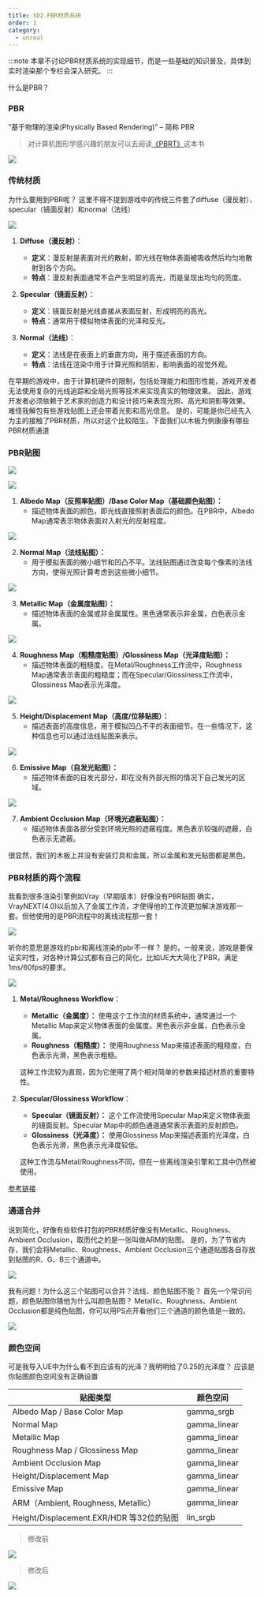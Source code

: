 ```yaml
---
title: SD2.PBR材质系统
order: 1
category:
  - unreal
---
```

:::note
本章不讨论PBR材质系统的实现细节，而是一些基础的知识普及，具体到实时渲染那个专栏会深入研究。
:::

<chatmessage avatar="../../assets/emoji/hx.png" :avatarWidth="40">
什么是PBR？
</chatmessage>

### PBR
<chatmessage avatar="../../assets/emoji/blzt.png" :avatarWidth="40" alignLeft>
“基于物理的渲染(Physically Based Rendering)” – 简称 PBR
</chatmessage>

>对计算机图形学感兴趣的朋友可以去阅读[《PBRT》](https://www.pbrt.org/)这本书

![](..%2Fassets%2FPBRT.png)

### 传统材质

<chatmessage avatar="../../assets/emoji/hx.png" :avatarWidth="40">
为什么要用到PBR呢？
</chatmessage>

<chatmessage avatar="../../assets/emoji/blzt.png" :avatarWidth="40" alignLeft>
这里不得不提到游戏中的传统三件套了diffuse（漫反射）、specular（镜面反射）和normal（法线）
</chatmessage>

![](..%2Fassets%2FPBRT001.png)

1. **Diffuse（漫反射）**：
    - **定义**：漫反射是表面对光的散射，即光线在物体表面被吸收然后均匀地散射到各个方向。
    - **特点**：漫反射表面通常不会产生明显的高光，而是呈现出均匀的亮度。

2. **Specular（镜面反射）**：
    - **定义**：镜面反射是光线直接从表面反射，形成明亮的高光。
    - **特点**：通常用于模拟物体表面的光泽和反光。

3. **Normal（法线）**：
    - **定义**：法线是在表面上的垂直方向，用于描述表面的方向。
    - **特点**：法线在渲染中用于计算光照和阴影，影响表面的视觉外观。

<chatmessage avatar="../../assets/emoji/blzt.png" :avatarWidth="40" alignLeft>
在早期的游戏中，由于计算机硬件的限制，包括处理能力和图形性能，游戏开发者无法使用复杂的光线追踪和全局光照等技术来实现真实的物理效果。
因此，游戏开发者必须依赖于艺术家的创造力和设计技巧来表现光照、高光和阴影等效果。
</chatmessage>

<chatmessage avatar="../../assets/emoji/hx.png" :avatarWidth="40">
难怪我解包有些游戏贴图上还会带着光影和高光信息。
</chatmessage>

<chatmessage avatar="../../assets/emoji/blzt.png" :avatarWidth="40" alignLeft>
是的，可能是你已经先入为主的接触了PBR材质，所以对这个比较陌生。下面我们以木板为例康康有哪些PBR材质通道
</chatmessage>

### PBR贴图

![](..%2Fassets%2FPBRT002.png)

![](..%2Fassets%2Fanar.jpg)

1. **Albedo Map（反照率贴图）/Base Color Map（基础颜色贴图）：**
    - 描述物体表面的颜色，即光线直接照射表面后的颜色。在PBR中，Albedo Map通常表示物体表面对入射光的反射程度。

![](..%2Fassets%2Fbasecolor.gif)

2. **Normal Map（法线贴图）：**
    - 用于模拟表面的微小细节和凹凸不平。法线贴图通过改变每个像素的法线方向，使得光照计算考虑到这些微小细节。

![](..%2Fassets%2Fnormal_maps.gif)

3. **Metallic Map（金属度贴图）：**
    - 描述物体表面的金属或非金属属性。黑色通常表示非金属，白色表示金属。

![](..%2Fassets%2Fmetallic.gif)

4. **Roughness Map（粗糙度贴图）/Glossiness Map（光泽度贴图）：**
    - 描述物体表面的粗糙度。在Metal/Roughness工作流中，Roughness Map通常表示表面的粗糙度；而在Specular/Glossiness工作流中，Glossiness Map表示光泽度。

![](..%2Fassets%2Froughness.gif)


5. **Height/Displacement Map（高度/位移贴图）：**
    - 描述表面的高度信息，用于模拟凹凸不平的表面细节。在一些情况下，这种信息也可以通过法线贴图来表示。

![](..%2Fassets%2Fheightscale.gif)

6. **Emissive Map（自发光贴图）：**
    - 描述物体表面的自发光部分，即在没有外部光照的情况下自己发光的区域。

![](..%2Fassets%2Fglow.gif)

7. **Ambient Occlusion Map（环境光遮蔽贴图）：**
   - 描述物体表面各部分受到环境光照的遮蔽程度。黑色表示较强的遮蔽，白色表示无遮蔽。

<chatmessage avatar="../../assets/emoji/blzt.png" :avatarWidth="40" alignLeft>
很显然，我们的木板上并没有安装灯具和金属，所以金属和发光贴图都是黑色。
</chatmessage>


### PBR材质的两个流程

<chatmessage avatar="../../assets/emoji/hx.png" :avatarWidth="40">
我看到很多渲染引擎例如Vray（早期版本）好像没有PBR贴图
</chatmessage>

<chatmessage avatar="../../assets/emoji/dsyj.png" :avatarWidth="40" alignLeft>
确实，VrayNEXT(4.0)以后加入了金属工作流，才使得他的工作流更加解决游戏那一套。但他使用的是PBR流程中的离线流程那一套！
</chatmessage>

![](..%2Fassets%2Fvray.jpeg)

<chatmessage avatar="../../assets/emoji/hx.png" :avatarWidth="40">
听你的意思是游戏的pbr和离线渲染的pbr不一样？
</chatmessage>

<chatmessage avatar="../../assets/emoji/dsyj.png" :avatarWidth="40" alignLeft>
是的，一般来说，游戏是要保证实时性，对各种计算公式都有自己的简化，比如UE大大简化了PBR，满足1ms/60fps的要求。
</chatmessage>

![](..%2Fassets%2Fanar002.jpg)

1. **Metal/Roughness Workflow**：
    - **Metallic（金属度）：** 使用这个工作流的材质系统中，通常通过一个Metallic Map来定义物体表面的金属度。黑色表示非金属，白色表示金属。
    - **Roughness（粗糙度）：** 使用Roughness Map来描述表面的粗糙度，白色表示光滑，黑色表示粗糙。

   这种工作流较为直观，因为它使用了两个相对简单的参数来描述材质的重要特性。

2. **Specular/Glossiness Workflow**：
    - **Specular（镜面反射）：** 这个工作流使用Specular Map来定义物体表面的镜面反射。Specular Map中的颜色通道通常表示表面的反射颜色。
    - **Glossiness（光泽度）：** 使用Glossiness Map来描述表面的光泽度，白色表示光滑，黑色表示光泽度较低。

   这种工作流与Metal/Roughness不同，但在一些离线渲染引擎和工具中仍然被使用。

[参考链接](https://isux.tencent.com/articles/THE-PBR-GUIDE-2.html)


### 通道合并

<chatmessage avatar="../../assets/emoji/hx.png" :avatarWidth="40">
说到简化，好像有些软件打包的PBR材质好像没有Metallic、Roughness、Ambient Occlusion，取而代之的是一张叫做ARM的贴图。
</chatmessage>

<chatmessage avatar="../../assets/emoji/dsyj.png" :avatarWidth="40" alignLeft>
是的，为了节省内存，我们会将Metallic、Roughness、Ambient Occlusion三个通道贴图各自存放到贴图的R、G、B三个通道中。
</chatmessage>

![](..%2Fassets%2Fanar003.jpg)

<chatmessage avatar="../../assets/emoji/hx.png" :avatarWidth="40">
我有问题！为什么这三个贴图可以合并？法线、颜色贴图不能？
</chatmessage>

<chatmessage avatar="../../assets/emoji/dsyj.png" :avatarWidth="40" alignLeft>
首先一个常识问题，颜色贴图你猜他为什么叫颜色贴图？
</chatmessage>

<chatmessage avatar="../../assets/emoji/dsyj.png" :avatarWidth="40" alignLeft>
Metallic、Roughness、Ambient Occlusion都是纯色贴图，你可以用PS点开看他们三个通道的颜色值是一致的。
</chatmessage>

![](..%2Fassets%2Fanar004.png)

### 颜色空间

<chatmessage avatar="../../assets/emoji/hx.png" :avatarWidth="40">
可是我导入UE中为什么看不到应该有的光泽？我明明给了0.25的光泽度？
</chatmessage>

<chatmessage avatar="../../assets/emoji/dsyj.png" :avatarWidth="40" alignLeft>
应该是你贴图颜色空间没有正确设置
</chatmessage>

| 贴图类型                                | 颜色空间         |
|-------------------------------------|--------------|
| Albedo Map / Base Color Map         | gamma_srgb   |
| Normal Map                          | gamma_linear |
| Metallic Map                        | gamma_linear |
| Roughness Map / Glossiness Map      | gamma_linear |
| Ambient Occlusion Map               | gamma_linear |
| Height/Displacement Map             | gamma_linear |
| Emissive Map                        | gamma_linear |
| ARM（Ambient, Roughness, Metallic）   | gamma_linear |
| Height/Displacement.EXR/HDR 等32位的贴图 | lin_srgb     |

>修改前

![](..%2Fassets%2Fanar005.png)

>修改后

![](..%2Fassets%2Fanar006.png)

